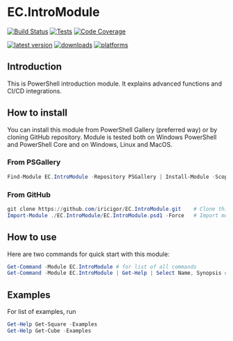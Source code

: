 # EC.IntroModule

[![Build Status](https://dev.azure.com/iiric/PS1/_apis/build/status/EC%20Intro%20Module%20Tests?branchName=master)](https://dev.azure.com/iiric/PS1/_build/latest?definitionId=47&branchName=master)
[![Tests](https://img.shields.io/azure-devops/tests/iiric/PS1/47?compact_message)](https://dev.azure.com/iiric/PS1/_build/latest?definitionId=47&branchName=master)
[![Code Coverage](https://img.shields.io/azure-devops/coverage/iiric/PS1/47)](https://dev.azure.com/iiric/PS1/_build/latest?definitionId=47&branchName=master)

[![latest version](https://img.shields.io/powershellgallery/v/EC.IntroModule.svg?label=latest+version)](https://www.powershellgallery.com/packages/EC.IntroModule)
[![downloads](https://img.shields.io/powershellgallery/dt/EC.IntroModule.svg?label=downloads)](https://www.powershellgallery.com/pagitckages/EC.IntroModule)
[![platforms](https://img.shields.io/powershellgallery/p/EC.IntroModule)](https://www.powershellgallery.com/pagitckages/EC.IntroModule)


## Introduction

This is PowerShell introduction module. It explains advanced functions and CI/CD integrations.

## How to install

You can install this module from PowerShell Gallery (preferred way) or by cloning GitHub repository.
Module is tested both on Windows PowerShell and PowerShell Core and on Windows, Linux and MacOS.

### From PSGallery

```PowerShell
Find-Module EC.IntroModule -Repository PSGallery | Install-Module -Scope CurrentUser -Force
```

### From GitHub

```PowerShell
git clone https://github.com/iricigor/EC.IntroModule.git    # Clone this repository
Import-Module ./EC.IntroModule/EC.IntroModule.psd1 -Force   # Import module
```

## How to use

Here are two commands for quick start with this module:

```PowerShell
Get-Command -Module EC.IntroModule # for list of all commands
Get-Command -Module EC.IntroModule | Get-Help | Select Name, Synopsis # for explanation on all commands
```

## Examples

For list of examples, run

```PowerShell
Get-Help Get-Square -Examples
Get-Help Get-Cube -Examples
```

